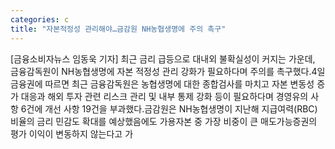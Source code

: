 ```yaml
---
categories: c
title: "자본적정성 관리해야…금감원 NH농협생명에 주의 촉구"
---
```

[금융소비자뉴스 임동욱 기자] 최근 금리 급등으로 대내외 불확실성이 커지는 가운데, 금융감독원이 NH농협생명에 자본 적정성 관리 강화가 필요하다며 주의를 촉구했다.4일 금융권에 따르면 최근 금융감독원은 농협생명에 대한 종합검사를 마치고 자본 변동성 증가 대응과 해외 투자 관련 리스크 관리 및 내부 통제 강화 등이 필요하다며 경영유의 사항 6건에 개선 사항 19건을 부과했다.금감원은 NH농협생명이 지난해 지급여력(RBC)비율의 금리 민감도 확대를 예상했음에도 가용자본 중 가장 비중이 큰 매도가능증권의 평가 이익이 변동하지 않는다고 가